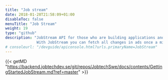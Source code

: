 ```yaml
---
title: "Job stream"
date: 2018-01-28T21:58:09+01:00
disableToc: false
menuTitle: "Job Stream"
weight: 19
type: "github"
description: "JobStream API for those who are building applications and needs to store all ads locally.
              With JobStream you can fetch all changes in ads once a minute. nNew, removed or updated ads."
# consoleurl: "/devguide/apiconsole.html?urls.primaryName=JobStream"
---
```




{{< getMD "https://backend.jobtechdev.se/git/repos/JobtechSwe/docs/contents/GettingStartedJobStream.md?ref=master" >}}


